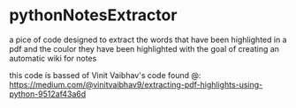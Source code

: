 # pythonNotesExtractor
a pice of code designed to extract the words that have been highlighted in a pdf and the coulor they have been highlighted with the goal of creating an automatic wiki for notes


this code is bassed of Vinit Vaibhav's code found @:
https://medium.com/@vinitvaibhav9/extracting-pdf-highlights-using-python-9512af43a6d
